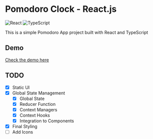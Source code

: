 # Pomodoro Clock - React.js

![React](https://img.shields.io/badge/React-20232A?style=for-the-badge&logo=react&logoColor=61DAFB)
![TypeScript](https://img.shields.io/badge/TypeScript-007ACC?style=for-the-badge&logo=typescript&logoColor=white)

This is a simple Pomodoro App project built with React and TypeScript

## Demo

[Check the demo here](https://pomodoro-react-71vv.vercel.app/)

## TODO

- [x] Static UI
- [x] Global State Management
  - [x] Global State
  - [x] Reducer Function
  - [x] Context Managers
  - [x] Context Hooks
  - [x] Integration to Components
- [x] Final Styling
- [ ] Add Icons
